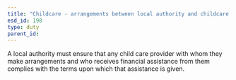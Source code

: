```yaml
---
title: "Childcare - arrangements between local authority and childcare providers in Wales"
esd_id: 198
type: duty
parent_id:  
---
```


A local authority must ensure that any child care provider with whom they make arrangements and who receives financial assistance from them complies with the terms upon which that assistance is given.

